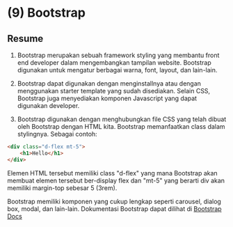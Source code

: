 # (9) Bootstrap

## Resume

1. Bootstrap merupakan sebuah framework styling yang membantu front end developer dalam mengembangkan tampilan website. Bootstrap digunakan untuk mengatur berbagai warna, font, layout, dan lain-lain.

2. Bootstrap dapat digunakan dengan menginstallnya atau dengan menggunakan starter template yang sudah disediakan. Selain CSS, Bootstrap juga menyediakan komponen Javascript yang dapat digunakan developer.

3. Bootstrap digunakan dengan menghubungkan file CSS yang telah dibuat oleh Bootstrap dengan HTML kita. Bootstrap memanfaatkan class dalam stylingnya. Sebagai contoh:

```HTML
<div class="d-flex mt-5">
    <h1>Hello</h1>
</div>
```

Elemen HTML tersebut memiliki class "d-flex" yang mana Bootstrap akan membuat elemen tersebut ber-display flex dan "mt-5" yang berarti div akan memiliki margin-top sebesar 5 (3rem).

Bootstrap memiliki komponen yang cukup lengkap seperti carousel, dialog box, modal, dan lain-lain. Dokumentasi Bootstrap dapat dilihat di [Bootstrap Docs](https://getbootstrap.com/docs/4.1/getting-started/introduction/)
